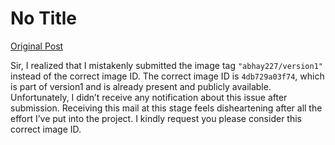 # No Title

[Original Post](https://discourse.onlinedegree.iitm.ac.in/t/171141/346)

<p>Sir, I realized that I mistakenly submitted the image tag <code>"abhay227/version1"</code> instead of the correct image ID. The correct image ID is <code>4db729a03f74</code>, which is part of version1 and is already present and publicly available.<br>
Unfortunately, I didn’t receive any notification about this issue after submission. Receiving this mail at this stage feels disheartening after all the effort I’ve put into the project.  I kindly request you please consider this correct image ID.</p>